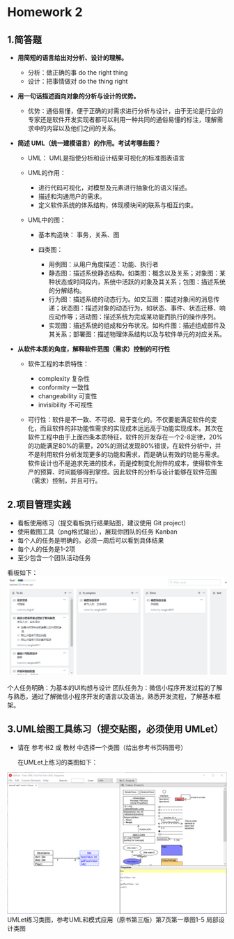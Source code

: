 # Homework 2

## 1.简答题
* **用简短的语言给出对分析、设计的理解。**
    
    * 分析：做正确的事  do the right thing
    * 设计：把事情做对  do the thing right

* **用一句话描述面向对象的分析与设计的优势。**
    
    * 优势：通俗易懂，便于正确的对需求进行分析与设计，由于无论是行业的专家还是软件开发实现者都可以利用一种共同的通俗易懂的标注，理解需求中的内容以及他们之间的关系。

* **简述 UML（统一建模语言）的作用。考试考哪些图？**

    * UML： UML是指使分析和设计结果可视化的标准图表语言
    * UML的作用：
        
        * 进行代码可视化，对模型及元素进行抽象化的语义描述。
        * 描述和沟通用户的需求。
        * 定义软件系统的体系结构，体现模块间的联系与相互约束。
    * UML中的图：
        * 基本构造块： 事务，关系、图
        * 四类图：

            * 用例图：从用户角度描述：功能、执行者
            * 静态图：描述系统静态结构。如类图：概念以及关系；对象图：某种状态或时间段内，系统中活跃的对象及其关系；包图：描述系统的分解结构。
            * 行为图：描述系统的动态行为。如交互图：描述对象间的消息传递；状态图：描述对象的动态行为，如状态、事件、状态迁移、响应动作等；活动图：描述系统为完成某功能而执行的操作序列。
            * 实现图：描述系统的组成和分布状况。如构件图：描述组成部件及其关系；部署图：描述物理体系结构以及与软件单元的对应关系。
* **从软件本质的角度，解释软件范围（需求）控制的可行性**
    * 软件工程的本质特性： 

        * complexity 复杂性
        * conformity 一致性
        * changeability 可变性
        * invisibility 不可视性
    * 可行性：软件是不一致、不可视、易于变化的。不仅要能满足软件的变化，而且软件的非功能性需求的实现成本远远高于功能实现成本。其次在软件工程中由于上面四条本质特征，软件的开发存在一个2-8定律，20%的功能满足80%的需要，20%的测试发现80%错误，在软件分析中，并不是利用软件分析发现更多的功能和需求，而是确认有效的功能与需求。软件设计也不是追求先进的技术，而是控制变化附件的成本，使得软件生产的预算、时间能够得到掌控。因此软件的分析与设计能够在软件范围（需求）控制，并且可行。

## 2.项目管理实践
* 看板使用练习（提交看板执行结果贴图，建议使用 Git project）
* 使用截图工具（png格式输出），展现你团队的任务 Kanban
* 每个人的任务是明确的。必须一周后可以看到具体结果
* 每个人的任务是1-2项
* 至少包含一个团队活动任务

看板如下：
![团队看板截图](image/swsad-homework2-project.png)

个人任务明确：为基本的UI构想与设计
团队任务为：微信小程序开发过程的了解与熟悉，通过了解微信小程序开发的语言以及语法，熟悉开发流程，了解基本框架。

## 3.UML绘图工具练习（提交贴图，必须使用 UMLet）
* 请在 参考书2 或 教材 中选择一个类图（给出参考书页码图号）
    
    在UMLet上练习的类图如下：
    <div align="center">
![UMLet练习类图，参考UML和模式应用（原书第三版）第7页第一章图1-5 局部设计类图](image/swsad-homework2-umlet.png)UMLet练习类图，参考UML和模式应用（原书第三版）第7页第一章图1-5 局部设计类图</div>
